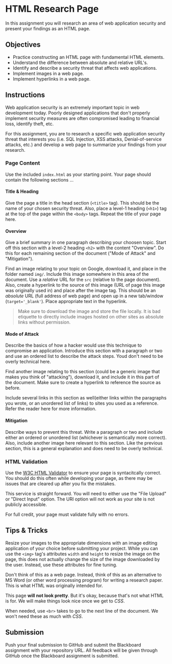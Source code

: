 # HTML Research Page
In this assignment you will research an area of web application security and present your findings as an HTML page.

## Objectives
* Practice constructing an HTML page with fundamental HTML elements.
* Understand the difference between absolute and relative URL's.
* Identify and describe a security threat that affects web applications.
* Implement images in a web page.
* Implement hyperlinks in a web page.

## Instructions
Web application security is an extremely important topic in web development today. Poorly designed applications that don't properly implement security measures are often compromised leading to financial loss, identify theft, etc.

For this assignment, you are to research a specific web application security threat that interests you (i.e. SQL Injection, XSS attacks, Denial-of-service attacks, etc.) and develop a web page to summarize your findings from your research.

### Page Content
Use the included `index.html` as your starting point. Your page should contain the following sections ...

#### Title & Heading
Give the page a title in the head section (`<title>` tag). This should be the name of your chosen security threat. Also, place a level-1 heading (`<h1>`) tag at the top of the page within the `<body>` tags. Repeat the title of your page here.

#### Overview
Give a brief summary in one paragraph describing your choosen topic. Start off this section with a level-2 heading `<h2>` with the content "Overview". Do this for each remaining section of the document ("Mode of Attack" and "Mitigation").

Find an image relating to your topic on Google, download it, and place in the folder named `img/`. Include this image somewhere in this area of the document. Use a *relative* URL for the `src` (relative to the page document). Also, create a hyperlink to the source of this image (URL of page this image was originally used in) and place after the image tag. This should be an *absolute* URL (full address of web page) and open up in a new tab/window (`target='_blank'`). Place appropriate text in the hyperlink.

> Make sure to download the image and store the file locally. It is bad etiquette to directly include images hosted on other sites as absolute links without permission.

#### Mode of Attack
Describe the basics of how a hacker would use this technique to compromise an application. Introduce this section with a paragraph or two and use an ordered list to describe the attack steps. Youd don't need to be overly technical here.

Find another image relating to this section (could be a generic image that makes you think of "attacking"), download it, and include it in this part of the document. Make sure to create a hyperlink to reference the source as before.

Include several links in this section as well(either links within the paragraphs you wrote, or an unordered list of links) to sites you used as a reference. Refer the reader here for more information.

#### Mitigation
Describe ways to prevent this threat. Write a paragraph or two and include either an ordered or unordered list (whichever is semantically more correct). Also, include another image here relevant to this section. Like the previous section, this is a general explanation and does need to be overly technical.

### HTML Validation
Use the [W3C HTML Validator](https://validator.w3.org/) to ensure your page is syntacitcally correct. You should do this often while developing your page, as there may be issues that are cleared up after you fix the mistakes.

This service is straight forward. You will need to either use the "File Upload" or "Direct Input" option. The URI option will not work as your site is not publicly accessible.

For full credit, your page must validate fully with no errors.

## Tips & Tricks
Resize your images to the appropriate dimensions with an image editing application of your choice before submitting your project. While you can use the `<img>` tag's attributes `width` and `height` to resize the image on the page, this does not actually change the size of the image downloaded by the user. Instead, use these attributes for fine tuning.

Don't think of this as a web page. Instead, think of this as an alternative to MS Word (or other word processing program) for writing a research paper. This is what HTML was originally intended for.

This page **will not look pretty**. But it's okay, because that's not what HTML is for. We will make things look nice once we get to *CSS*.

When needed, use `<br>` takes to go to the next line of the document. We won't need these as much with *CSS*.
   
## Submission
Push your final submission to GitHub and submit the Blackboard assignment with your repository URL. All feedback will be given through GitHub once the Blackboard assignment is submitted.